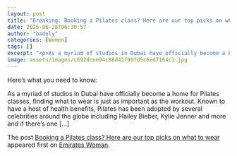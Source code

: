```yaml
---
layout: post
title: "Breaking: Booking a Pilates class? Here are our top picks on what to wear"
date: 2025-06-28T06:30:57
author: "badely"
categories: [Women]
tags: []
excerpt: "<p>As a myriad of studios in Dubai have officially become a home for Pilates classes, finding what to wear is just as important as the workout. Known "
image: assets/images/c692dcee94c88d41f907d5c6ed7164c1.jpg
---
```


Here’s what you need to know: <p>As a myriad of studios in Dubai have officially become a home for Pilates classes, finding what to wear is just as important as the workout. Known to have a host of health benefits, Pilates has been adopted by several celebrities around the globe including Hailey Bieber, Kylie Jenner and more and if there’s one [&#8230;]</p>
<p>The post <a href="https://emirateswoman.com/booking-pilates-class-top-picks-on-what-to-wear/" rel="nofollow">Booking a Pilates class? Here are our top picks on what to wear</a> appeared first on <a href="https://emirateswoman.com" rel="nofollow">Emirates Woman</a>.</p>

